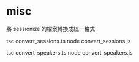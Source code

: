 # misc

將 sessionize 的檔案轉換成統一格式

tsc convert_sessions.ts
node convert_sessions.js

tsc convert_speakers.ts
node convert_speakers.js